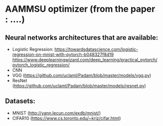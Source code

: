 # AAMMSU optimizer (from the paper : ....)

## Neural networks architectures that are available:
- Logistic Regression:
https://towardsdatascience.com/logistic-regression-on-mnist-with-pytorch-b048327f8d19 https://www.deeplearningwizard.com/deep_learning/practical_pytorch/pytorch_logistic_regression/
- CNN
- VGG (https://github.com/uclaml/Padam/blob/master/models/vgg.py)
- ResNet (https://github.com/uclaml/Padam/blob/master/models/resnet.py)

## Datasets:
- MNIST (http://yann.lecun.com/exdb/mnist/)
- CIFAR10 (https://www.cs.toronto.edu/~kriz/cifar.html)





